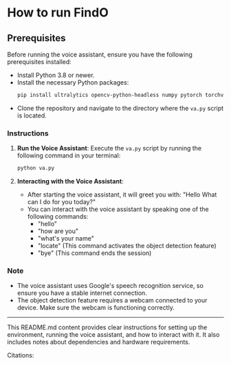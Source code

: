 # How to run FindO

## Prerequisites

Before running the voice assistant, ensure you have the following prerequisites installed:

- Install Python 3.8 or newer.
- Install the necessary Python packages:
  ```bash
  pip install ultralytics opencv-python-headless numpy pytorch torchvision torchaudio SpeechRecognition pyttsx3 better-profanity textblob nltk
  ```
- Clone the repository and navigate to the directory where the `va.py` script is located.

### Instructions

1. **Run the Voice Assistant**: Execute the `va.py` script by running the following command in your terminal:
   ```bash
   python va.py
   ```

2. **Interacting with the Voice Assistant**:
   - After starting the voice assistant, it will greet you with: "Hello What can I do for you today?"
   - You can interact with the voice assistant by speaking one of the following commands:
     - "hello"
     - "how are you"
     - "what's your name"
     - "locate" (This command activates the object detection feature)
     - "bye" (This command ends the session)

### Note

- The voice assistant uses Google's speech recognition service, so ensure you have a stable internet connection.
- The object detection feature requires a webcam connected to your device. Make sure the webcam is functioning correctly.

---

This README.md content provides clear instructions for setting up the environment, running the voice assistant, and how to interact with it. It also includes notes about dependencies and hardware requirements.

Citations:
